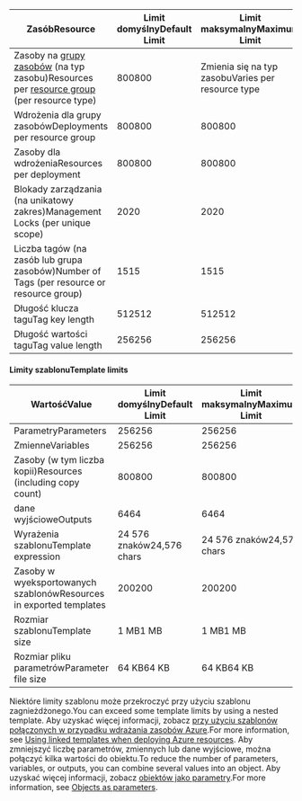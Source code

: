 | <span data-ttu-id="c9312-101">Zasób</span><span class="sxs-lookup"><span data-stu-id="c9312-101">Resource</span></span> | <span data-ttu-id="c9312-102">Limit domyślny</span><span class="sxs-lookup"><span data-stu-id="c9312-102">Default Limit</span></span> | <span data-ttu-id="c9312-103">Limit maksymalny</span><span class="sxs-lookup"><span data-stu-id="c9312-103">Maximum Limit</span></span> |
| --- | --- | --- |
| <span data-ttu-id="c9312-104">Zasoby na [grupy zasobów](../articles/azure-resource-manager/resource-group-overview.md#resource-groups) (na typ zasobu)</span><span class="sxs-lookup"><span data-stu-id="c9312-104">Resources per [resource group](../articles/azure-resource-manager/resource-group-overview.md#resource-groups) (per resource type)</span></span> |<span data-ttu-id="c9312-105">800</span><span class="sxs-lookup"><span data-stu-id="c9312-105">800</span></span> |<span data-ttu-id="c9312-106">Zmienia się na typ zasobu</span><span class="sxs-lookup"><span data-stu-id="c9312-106">Varies per resource type</span></span> |
| <span data-ttu-id="c9312-107">Wdrożenia dla grupy zasobów</span><span class="sxs-lookup"><span data-stu-id="c9312-107">Deployments per resource group</span></span> |<span data-ttu-id="c9312-108">800</span><span class="sxs-lookup"><span data-stu-id="c9312-108">800</span></span> |<span data-ttu-id="c9312-109">800</span><span class="sxs-lookup"><span data-stu-id="c9312-109">800</span></span> |
| <span data-ttu-id="c9312-110">Zasoby dla wdrożenia</span><span class="sxs-lookup"><span data-stu-id="c9312-110">Resources per deployment</span></span> |<span data-ttu-id="c9312-111">800</span><span class="sxs-lookup"><span data-stu-id="c9312-111">800</span></span> |<span data-ttu-id="c9312-112">800</span><span class="sxs-lookup"><span data-stu-id="c9312-112">800</span></span> |
| <span data-ttu-id="c9312-113">Blokady zarządzania (na unikatowy zakres)</span><span class="sxs-lookup"><span data-stu-id="c9312-113">Management Locks (per unique scope)</span></span> |<span data-ttu-id="c9312-114">20</span><span class="sxs-lookup"><span data-stu-id="c9312-114">20</span></span> |<span data-ttu-id="c9312-115">20</span><span class="sxs-lookup"><span data-stu-id="c9312-115">20</span></span> |
| <span data-ttu-id="c9312-116">Liczba tagów (na zasób lub grupa zasobów)</span><span class="sxs-lookup"><span data-stu-id="c9312-116">Number of Tags (per resource or resource group)</span></span> |<span data-ttu-id="c9312-117">15</span><span class="sxs-lookup"><span data-stu-id="c9312-117">15</span></span> |<span data-ttu-id="c9312-118">15</span><span class="sxs-lookup"><span data-stu-id="c9312-118">15</span></span> |
| <span data-ttu-id="c9312-119">Długość klucza tagu</span><span class="sxs-lookup"><span data-stu-id="c9312-119">Tag key length</span></span> |<span data-ttu-id="c9312-120">512</span><span class="sxs-lookup"><span data-stu-id="c9312-120">512</span></span> |<span data-ttu-id="c9312-121">512</span><span class="sxs-lookup"><span data-stu-id="c9312-121">512</span></span> |
| <span data-ttu-id="c9312-122">Długość wartości tagu</span><span class="sxs-lookup"><span data-stu-id="c9312-122">Tag value length</span></span> |<span data-ttu-id="c9312-123">256</span><span class="sxs-lookup"><span data-stu-id="c9312-123">256</span></span> |<span data-ttu-id="c9312-124">256</span><span class="sxs-lookup"><span data-stu-id="c9312-124">256</span></span> |


#### <a name="template-limits"></a><span data-ttu-id="c9312-125">Limity szablonu</span><span class="sxs-lookup"><span data-stu-id="c9312-125">Template limits</span></span>

| <span data-ttu-id="c9312-126">Wartość</span><span class="sxs-lookup"><span data-stu-id="c9312-126">Value</span></span> | <span data-ttu-id="c9312-127">Limit domyślny</span><span class="sxs-lookup"><span data-stu-id="c9312-127">Default Limit</span></span> | <span data-ttu-id="c9312-128">Limit maksymalny</span><span class="sxs-lookup"><span data-stu-id="c9312-128">Maximum Limit</span></span> |
| --- | --- | --- |
| <span data-ttu-id="c9312-129">Parametry</span><span class="sxs-lookup"><span data-stu-id="c9312-129">Parameters</span></span> |<span data-ttu-id="c9312-130">256</span><span class="sxs-lookup"><span data-stu-id="c9312-130">256</span></span> |<span data-ttu-id="c9312-131">256</span><span class="sxs-lookup"><span data-stu-id="c9312-131">256</span></span> |
| <span data-ttu-id="c9312-132">Zmienne</span><span class="sxs-lookup"><span data-stu-id="c9312-132">Variables</span></span> |<span data-ttu-id="c9312-133">256</span><span class="sxs-lookup"><span data-stu-id="c9312-133">256</span></span> |<span data-ttu-id="c9312-134">256</span><span class="sxs-lookup"><span data-stu-id="c9312-134">256</span></span> |
| <span data-ttu-id="c9312-135">Zasoby (w tym liczba kopii)</span><span class="sxs-lookup"><span data-stu-id="c9312-135">Resources (including copy count)</span></span> |<span data-ttu-id="c9312-136">800</span><span class="sxs-lookup"><span data-stu-id="c9312-136">800</span></span> |<span data-ttu-id="c9312-137">800</span><span class="sxs-lookup"><span data-stu-id="c9312-137">800</span></span> |
| <span data-ttu-id="c9312-138">dane wyjściowe</span><span class="sxs-lookup"><span data-stu-id="c9312-138">Outputs</span></span> |<span data-ttu-id="c9312-139">64</span><span class="sxs-lookup"><span data-stu-id="c9312-139">64</span></span> |<span data-ttu-id="c9312-140">64</span><span class="sxs-lookup"><span data-stu-id="c9312-140">64</span></span> |
| <span data-ttu-id="c9312-141">Wyrażenia szablonu</span><span class="sxs-lookup"><span data-stu-id="c9312-141">Template expression</span></span> |<span data-ttu-id="c9312-142">24 576 znaków</span><span class="sxs-lookup"><span data-stu-id="c9312-142">24,576 chars</span></span> |<span data-ttu-id="c9312-143">24 576 znaków</span><span class="sxs-lookup"><span data-stu-id="c9312-143">24,576 chars</span></span> |
| <span data-ttu-id="c9312-144">Zasoby w wyeksportowanych szablonów</span><span class="sxs-lookup"><span data-stu-id="c9312-144">Resources in exported templates</span></span> |<span data-ttu-id="c9312-145">200</span><span class="sxs-lookup"><span data-stu-id="c9312-145">200</span></span> |<span data-ttu-id="c9312-146">200</span><span class="sxs-lookup"><span data-stu-id="c9312-146">200</span></span> | 
| <span data-ttu-id="c9312-147">Rozmiar szablonu</span><span class="sxs-lookup"><span data-stu-id="c9312-147">Template size</span></span> |<span data-ttu-id="c9312-148">1 MB</span><span class="sxs-lookup"><span data-stu-id="c9312-148">1 MB</span></span> |<span data-ttu-id="c9312-149">1 MB</span><span class="sxs-lookup"><span data-stu-id="c9312-149">1 MB</span></span> |
| <span data-ttu-id="c9312-150">Rozmiar pliku parametrów</span><span class="sxs-lookup"><span data-stu-id="c9312-150">Parameter file size</span></span> |<span data-ttu-id="c9312-151">64 KB</span><span class="sxs-lookup"><span data-stu-id="c9312-151">64 KB</span></span> |<span data-ttu-id="c9312-152">64 KB</span><span class="sxs-lookup"><span data-stu-id="c9312-152">64 KB</span></span> |

<span data-ttu-id="c9312-153">Niektóre limity szablonu może przekroczyć przy użyciu szablonu zagnieżdżonego.</span><span class="sxs-lookup"><span data-stu-id="c9312-153">You can exceed some template limits by using a nested template.</span></span> <span data-ttu-id="c9312-154">Aby uzyskać więcej informacji, zobacz [przy użyciu szablonów połączonych w przypadku wdrażania zasobów Azure](../articles/azure-resource-manager/resource-group-linked-templates.md).</span><span class="sxs-lookup"><span data-stu-id="c9312-154">For more information, see [Using linked templates when deploying Azure resources](../articles/azure-resource-manager/resource-group-linked-templates.md).</span></span> <span data-ttu-id="c9312-155">Aby zmniejszyć liczbę parametrów, zmiennych lub dane wyjściowe, można połączyć kilka wartości do obiektu.</span><span class="sxs-lookup"><span data-stu-id="c9312-155">To reduce the number of parameters, variables, or outputs, you can combine several values into an object.</span></span> <span data-ttu-id="c9312-156">Aby uzyskać więcej informacji, zobacz [obiektów jako parametry](../articles/azure-resource-manager/resource-manager-objects-as-parameters.md).</span><span class="sxs-lookup"><span data-stu-id="c9312-156">For more information, see [Objects as parameters](../articles/azure-resource-manager/resource-manager-objects-as-parameters.md).</span></span>